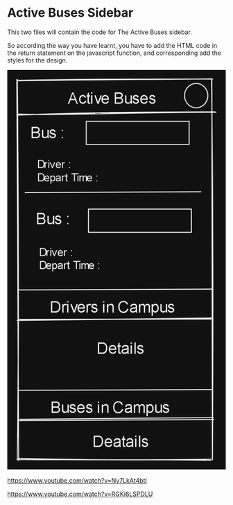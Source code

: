 # Active Buses Sidebar

This two files will contain the code for The Active Buses sidebar.

So according the way you have learnt, you have to add the HTML code in the return statement on the javascript function, and corresponding add the styles for the design.

![Sidebar](SideBar.png)

<https://www.youtube.com/watch?v=Ny7LkAt4btI>

<https://www.youtube.com/watch?v=RGKi6LSPDLU>
